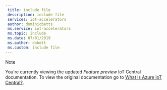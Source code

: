 ```yaml
---
 title: include file
 description: include file
 services: iot-accelerators
 author: dominicbetts
 ms.service: iot-accelerators
 ms.topic: include
 ms.date: 07/01/2019
 ms.author: dobett
 ms.custom: include file
---
```


> [!NOTE]
> You're currently viewing the updated *Feature preview* IoT Central documentation. To view the original documentation go to [What is Azure IoT Central?](../articles/iot-central/overview-iot-central.md).
